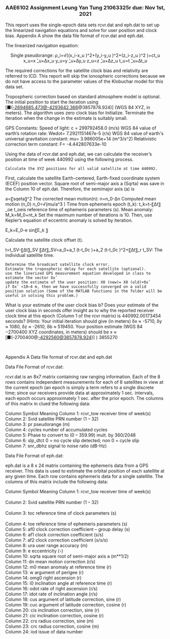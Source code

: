 <p align="center">

  <h3 align="center">AAE6102 Assignment Leung Yan Tung 21063325r due: Nov 1st, 2021</h3>

<p align="center">

This report uses the single-epoch data sets rcvr.dat and eph.dat to set up the linearized navigation equations and solve for user position and clock bias. Appendix A show the data file format of rcvr.dat and eph.dat.

The linearized navigation equation:
<p align="center">
Single pseudorange: ρ_i=√((x_i-x_u )^2+(y_i-y_u )^2+(z_i-z_u )^2 )+ct_u
x_u=x ̂_u+∆x_u
y_u=y ̂_u+∆y_u
z_u=z ̂_u+∆z_u
t_u=t ̂_u+∆t_u
<p align="center">

The required corrections for the satellite clock bias and relativity are referred to ICD. This report will skip the ionospheric corrections because we do not have access to the parameter values of the Klobuchar model for this data set.

Tropospheric correction based on standard atmosphere model is optional. 
The initial position to start the iteration using [■(-2694685.473@-4293642.366@3857878.924)]  (WGS 84 XYZ, in meters). The algorithm uses zero clock bias for Initialize.  Terminate the iteration when the change in the estimate is suitably small.


GPS Constants:
Speed of light: c = 299792458.0 (m/s)
WGS 84 value of earth’s rotation rate: Wedot= 7.2921151467e-5 (r/s)
WGS 84 value of earth's universal gravitation constant: mu= 3.986005e+14 (m^3/s^2)
Relativistic correction term constant: F= -4.442807633e-10


Using the data of rcvr.dat and eph.dat, we can calculate the receiver’s position at time of week 440992 using the following process.

	Calculate the XYZ positions for all valid satellite at time 440992.


First, calculate the satellite Earth-centered, Earth-fixed coordinate system (ECEF) position vector.
Square root of semi-major axis a (Sqrta) was save in the Column 10 of eph.dat. 
Therefore, the semimajor axis (a) is

a=〖sqeta〗^2
The corrected mean motion(n):
n=n_0-∆n
Computed mean motion (n_0)
n_0=√(mu/a^3 )
Time from ephemeris epoch (t_k):
t_k=t-〖∆t〗_oe
t_oeis reference time of ephemeris parameters (s). 
Mean anomaly:
M_k=M_0+nt_k
Set the maximum number of iterations is 10.
Then, use Kepler’s equation of eccentric anomaly is solved by iteration.

E_k=E_0-e sin⁡〖E_k 〗

Calculate the satellite clock offset (t).

t=t_SV-〖∆t〗_SV
〖∆t〗_SV=a_0+a_1 (t-t_0c )+a_2 (t-t_0c )^2+〖∆t〗_r
t_SV: The individual satellite time.

	Determine the broadcast satellite clock error.
	Estimate the tropospheric delay for each satellite (optional).
	use the linerized GPS measurement equation developed in class to estimate the vector δxˆ
	update the estimate of the user position: X0 (new)= X0 (old)+δxˆ
	if δxˆ <10−4 m, then we have successfully converged on a valid position solution (Some of the MATLAB functions in the folder will be useful in solving this problem.)


What is your estimate of the user clock bias b? Does your estimate of the user clock bias in seconds offer insight as to why the reported receiver clock time at this epoch (Column 1 of the rcvr matrix) is 440992.00173454 seconds? (Hints: Your initial iteration should give (in meters) δx ≈ -5710, δy ≈ 1080, δz ≈ -2610, δb ≈ 519450. Your position estimate (WGS 84
−2700400
XYZ coordinates, in meters) should be x ≈ [■(-2700400@-4292560@3857878.924)]   ) 3855270

 

Appendix A
Data file format of rcvr.dat and eph.dat

Data File Format of rcvr.dat:

rcvr.dat is an 8x7 matrix containing raw ranging information. Each of the 8 rows contains independent measurements for each of 8 satellites in view at the current epoch (an epoch is simply a term refers to a single discrete time; since our receivers provide data at approximately 1 sec. intervals, each epoch occurs approximately 1 sec. after the prior epoch. The columns of this matrix in clued the following data:

Column	Symbol	Meaning
Column 1: 	rcvr_tow 	receiver time of week(s)
		     <br />
Column 2:	Svid 	satellite PRN number (1 – 32)
	<br />
Column 3:	pr	pseudorange (m)
	<br />
Column 4:	cycles	number of accumulated cycles
	<br />
Column 5:	Phase	to convert to (0 – 359.99) mult. by 360/2048
	<br />
Column 6:	slp_dtct	0 = no cycle slip detected; non 0 = cycle slip
	<br />
Column 7:	snr_dbhz	signal to noise ratio (dB-Hz)
	<br />


Data File Format of eph.dat:

eph.dat is a 8 x 24 matrix containing the ephemeris data from a GPS receiver. This data is used to estimate the orbital position of each satellite at any given time. Each row contains ephemeris data for a single satellite. The columns of this matrix include the following data:


Column	Symbol	Meaning
Column 1: 	rcvr_tow 	receiver time of week(s)
<br />  
Column 2:	Svid 	satellite PRN number (1 – 32)
	 <br />  
Column 3:	toc  	reference time of clock parameters (s)
	 <br />  
Column 4:	toe 	reference time of ephemeris parameters (s)
	<br />
Column 5:	af0	clock correction coefficient – group delay (s) 
	<br />
Column 6:	af1	clock correction coefficient (s/s)
	<br />
Column 7:	af2	clock correction coefficient (s/s/s) 
	<br />
Column 8:	ura	user range accuracy (m)
	<br />
Column 9:	e	eccentricity (-)
	<br />
Column 10:	sqrta	square root of semi-major axis a (m**1/2)
	<br />
Column 11:	dn	mean motion correction (r/s)
	<br />
Column 12:	m0	mean anomaly at reference time (r)
	<br />
Column 13:	w	argument of perigee (r)
	<br />
Column 14:	omg0	right ascension (r)
	<br />
Column 15:	i0	inclination angle at reference time (r)
	<br />
Column 16:	odot	rate of right ascension (r/s)
	<br />
Column 17:	idot	rate of inclination angle (r/s)
	<br />
Column 18:	cus 	argument of latitude correction, sine (r)
	<br />
Column 19:	cuc	argument of latitude correction, cosine (r)
	<br />
Column 20:	cis	inclination correction, sine (r)
	<br />
Column 21:	cic 	inclination correction, cosine (r)
	<br />
Column 22:	crs	radius correction, sine (m)
	<br />
Column 23:	crc 	radius correction, cosine (m)
	<br />
Column 24:	iod	issue of data number
	<br />


